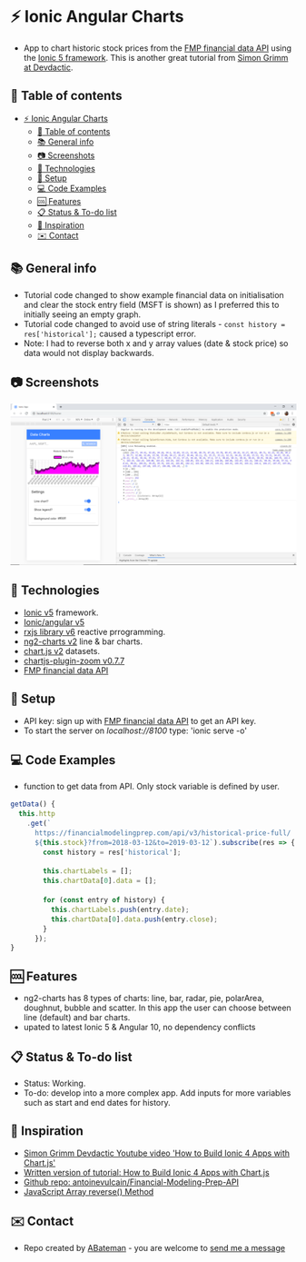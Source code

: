 # :zap: Ionic Angular Charts

* App to chart historic stock prices from the [FMP financial data API](https://financialmodelingprep.com/developer/docs) using the [Ionic 5 framework](https://ionicframework.com/docs). This is another great tutorial from [Simon Grimm at Devdactic](https://www.youtube.com/watch?v=8sd99RJeYSk).

## :page_facing_up: Table of contents

* [:zap: Ionic Angular Charts](#zap-ionic-angular-charts)
  * [:page_facing_up: Table of contents](#page_facing_up-table-of-contents)
  * [:books: General info](#books-general-info)
  * [:camera: Screenshots](#camera-screenshots)
  * [:signal_strength: Technologies](#signal_strength-technologies)
  * [:floppy_disk: Setup](#floppy_disk-setup)
  * [:computer: Code Examples](#computer-code-examples)
  * [:cool: Features](#cool-features)
  * [:clipboard: Status & To-do list](#clipboard-status--to-do-list)
  * [:clap: Inspiration](#clap-inspiration)
  * [:envelope: Contact](#envelope-contact)

## :books: General info

* Tutorial code changed to show example financial data on initialisation and clear the stock entry field (MSFT is shown) as I preferred this to initially seeing an empty graph.
* Tutorial code changed to avoid use of string literals - `const history = res['historical'];` caused a typescript error.
* Note: I had to reverse both x and y array values (date & stock price) so data would not display backwards.

## :camera: Screenshots

![screenshot](./img/chart.png)

## :signal_strength: Technologies

* [Ionic v5](https://ionicframework.com/) framework.
* [Ionic/angular v5](https://ionicframework.com/)
* [rxjs library v6](https://angular.io/guide/rx-library) reactive prrogramming.
* [ng2-charts v2](https://valor-software.com/ng2-charts/) line & bar charts.
* [chart.js v2](https://www.chartjs.org/) datasets.
* [chartjs-plugin-zoom v0.7.7](https://github.com/chartjs/chartjs-plugin-zoom)
* [FMP financial data API](https://financialmodelingprep.com/developer/docs)

## :floppy_disk: Setup

* API key: sign up with [FMP financial data API](https://financialmodelingprep.com) to get an API key.
* To start the server on _localhost://8100_ type: 'ionic serve -o'

## :computer: Code Examples

* function to get data from API. Only stock variable is defined by user.

```typescript
getData() {
  this.http
    .get(`
      https://financialmodelingprep.com/api/v3/historical-price-full/
      ${this.stock}?from=2018-03-12&to=2019-03-12`).subscribe(res => {
        const history = res['historical'];

        this.chartLabels = [];
        this.chartData[0].data = [];

        for (const entry of history) {
          this.chartLabels.push(entry.date);
          this.chartData[0].data.push(entry.close);
        }
      });
}
```

## :cool: Features

* ng2-charts has 8 types of charts: line, bar, radar, pie, polarArea, doughnut, bubble and scatter. In this app the user can choose between line (default) and bar charts.
* upated to latest Ionic 5 & Angular 10, no dependency conflicts

## :clipboard: Status & To-do list

* Status: Working.
* To-do: develop into a more complex app. Add inputs for more variables such as start and end dates for history.

## :clap: Inspiration

* [Simon Grimm Devdactic Youtube video 'How to Build Ionic 4 Apps with Chart.js'](https://www.youtube.com/watch?v=8sd99RJeYSk)
* [Written version of tutorial: How to Build Ionic 4 Apps with Chart.js](https://devdactic.com/ionic-4-chartjs/)
* [Github repo: antoinevulcain/Financial-Modeling-Prep-API](https://github.com/antoinevulcain/Financial-Modeling-Prep-API)
* [JavaScript Array reverse() Method](https://www.w3schools.com/jsref/jsref_reverse.asp)

## :envelope: Contact

* Repo created by [ABateman](https://www.andrewbateman.org) - you are welcome to [send me a message](https://andrewbateman.org/contact)
